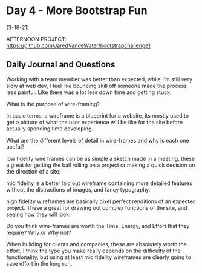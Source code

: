 # Day 4 - More Bootstrap Fun

 (3-18-21)

 AFTERNOON PROJECT: https://github.com/JaredVandeWater/bootstrapchallenge1

## Daily Journal and Questions
Working with a team member was better than expected, while I'm still very slow at web dev, I feel like bouncing skill off someone made the process less painful. Like there was a lot less down time and getting stuck.

What is the purpose of wire-framing?

In basic terms, a wireframe is a blueprint for a website, its mostly used to get a picture of what the user experience will be like for the site before actually spending time developing.

What are the different levels of detail in wire-frames and why is each one useful?

low fidelity wire frames can be as simple a sketch made in a meeting, these a great for getting the ball rolling on a project or making a quick decision on the direction of a site.

mid fidelity is a better laid out wireframe containing more detailed features without the distractions of images, and fancy typography.

high fidelity wireframes are basically pixel perfect renditions of an expected project. These a great for drawing out complex functions of the site, and seeing how they will look.

Do you think wire-frames are worth the Time, Energy, and Effort that they require? Why or Why not?

When building for clients and companies, these are absolutely worth the effort, I think the type you make really depends on the difficulty of the functionality, but using  at least mid fidelity wireframes are clearly going to save effort in the long run.